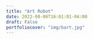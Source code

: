 ```yaml
---
title: "Art Robot"
date: 2022-08-06T16:01:01-04:00
draft: False
portfoliocover: "img/bart.jpg"
---
```


